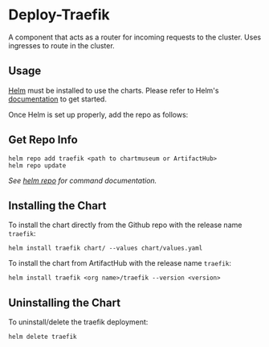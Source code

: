 # Deploy-Traefik

A component that acts as a router for incoming requests to the cluster. Uses ingresses to route in the cluster.

## Usage

[Helm](https://helm.sh) must be installed to use the charts.
Please refer to Helm's [documentation](https://helm.sh/docs/) to get started.

Once Helm is set up properly, add the repo as follows:

## Get Repo Info

```console
helm repo add traefik <path to chartmuseum or ArtifactHub>
helm repo update
```

_See [helm repo](https://helm.sh/docs/helm/helm_repo/) for command documentation._

## Installing the Chart

To install the chart directly from the Github repo with the release name `traefik`:

```console
helm install traefik chart/ --values chart/values.yaml
```

To install the chart from ArtifactHub with the release name `traefik`:

```console
helm install traefik <org name>/traefik --version <version> 
```

## Uninstalling the Chart

To uninstall/delete the traefik deployment:

```console
helm delete traefik
```
